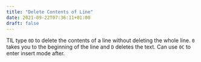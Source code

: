 ```yaml
---
title: "Delete Contents of Line"
date: 2021-09-22T07:36:11+01:00
draft: false
---
```

TIL type `0D` to delete the contents of a line without deleting the whole line. `0` takes you to the beginning of the line and `D` deletes the text. Can use `0C` to enter insert mode after.
